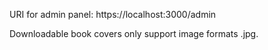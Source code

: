 URI for admin panel: https://localhost:3000/admin

Downloadable book covers only support image formats .jpg.